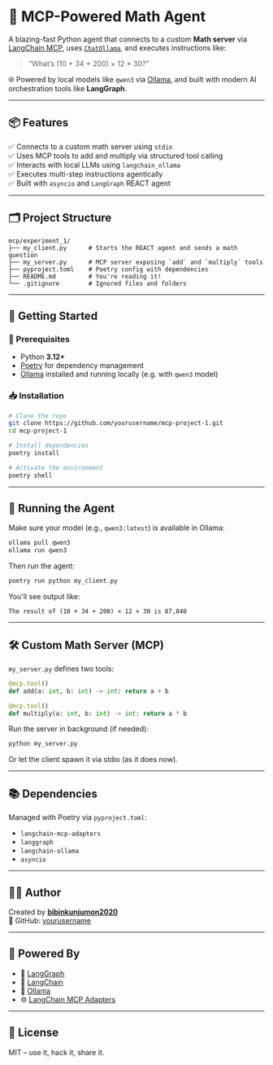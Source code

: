 # 🤖 MCP-Powered Math Agent

A blazing-fast Python agent that connects to a custom **Math server** via [LangChain MCP](https://github.com/langchain-ai/langchain/tree/main/libs/langchain_mcp_adapters), uses [`ChatOllama`](https://github.com/langchain-ai/langchain-ollama), and executes instructions like:

> “What’s (10 + 34 + 200) × 12 × 30?”

🌐 Powered by local models like `qwen3` via [Ollama](https://ollama.com), and built with modern AI orchestration tools like **LangGraph**.

---

## 📦 Features

✅ Connects to a custom math server using `stdio`  
✅ Uses MCP tools to add and multiply via structured tool calling  
✅ Interacts with local LLMs using `langchain_ollama`  
✅ Executes multi-step instructions agentically  
✅ Built with `asyncio` and `LangGraph` REACT agent

---

## 🗂 Project Structure

```
mcp/experiment_1/
├── my_client.py      # Starts the REACT agent and sends a math question
├── my_server.py      # MCP server exposing `add` and `multiply` tools
├── pyproject.toml    # Poetry config with dependencies
├── README.md         # You're reading it!
└── .gitignore        # Ignored files and folders
```

---

## 🚀 Getting Started

### 🧱 Prerequisites

- Python **3.12+**
- [Poetry](https://python-poetry.org/) for dependency management
- [Ollama](https://ollama.com) installed and running locally (e.g. with `qwen3` model)

### 📥 Installation

```bash
# Clone the repo
git clone https://github.com/yourusername/mcp-project-1.git
cd mcp-project-1

# Install dependencies
poetry install

# Activate the environment
poetry shell
```

---

## 🧪 Running the Agent

Make sure your model (e.g., `qwen3:latest`) is available in Ollama:

```bash
ollama pull qwen3
ollama run qwen3
```

Then run the agent:

```bash
poetry run python my_client.py
```

You'll see output like:

```
The result of (10 + 34 + 200) × 12 × 30 is 87,840
```

---

## 🛠 Custom Math Server (MCP)

`my_server.py` defines two tools:

```python
@mcp.tool()
def add(a: int, b: int) -> int: return a + b

@mcp.tool()
def multiply(a: int, b: int) -> int: return a * b
```

Run the server in background (if needed):

```bash
python my_server.py
```

Or let the client spawn it via stdio (as it does now).

---

## 📚 Dependencies

Managed with Poetry via `pyproject.toml`:

- `langchain-mcp-adapters`
- `langgraph`
- `langchain-ollama`
- `asyncio`

---

## 👨‍💻 Author

Created by **[bibinkunjumon2020](mailto:bibinkunjumon2020@gmail.com)**  
🔗 GitHub: [yourusername](https://github.com/yourusername)

---

## 🧠 Powered By

- 🧩 [LangGraph](https://github.com/langchain-ai/langgraph)
- 🧠 [LangChain](https://www.langchain.com/)
- 🦙 [Ollama](https://ollama.com)
- ⚙️ [LangChain MCP Adapters](https://github.com/langchain-ai/langchain/tree/main/libs/langchain_mcp_adapters)

---

## 📄 License

MIT – use it, hack it, share it.
